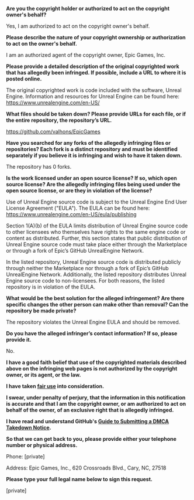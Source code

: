 **Are you the copyright holder or authorized to act on the copyright owner's behalf?**

Yes, I am authorized to act on the copyright owner's behalf.

**Please describe the nature of your copyright ownership or authorization to act on the owner's behalf.**

I am an authorized agent of the copyright owner, Epic Games, Inc.

**Please provide a detailed description of the original copyrighted work that has allegedly been infringed. If possible, include a URL to where it is posted online.**

The original copyrighted work is code included with the software, Unreal Engine. Information and resources for Unreal Engine can be found here:
https://www.unrealengine.com/en-US/

**What files should be taken down? Please provide URLs for each file, or if the entire repository, the repository’s URL.**

https://github.com/valhons/EpicGames

**Have you searched for any forks of the allegedly infringing files or repositories? Each fork is a distinct repository and must be identified separately if you believe it is infringing and wish to have it taken down.**

The repository has 0 forks.

**Is the work licensed under an open source license? If so, which open source license? Are the allegedly infringing files being used under the open source license, or are they in violation of the license?**

Use of Unreal Engine source code is subject to the Unreal Engine End User License Agreement ("EULA"). The EULA can be found here:
https://www.unrealengine.com/en-US/eula/publishing

Section 1(A)(b) of the EULA limits distribution of Unreal Engine source code to other licensees who themselves have rights to the same engine code or content as distributed. Further, this section states that public distribution of Unreal Engine source code must take place either through the Marketplace or through a fork of Epic’s GitHub UnrealEngine Network.

In the listed repository, Unreal Engine source code is distributed publicly through neither the Marketplace nor through a fork of Epic’s GitHub UnrealEngine Network. Additionally, the listed repository distributes Unreal Engine source code to non-licensees. For both reasons, the listed repository is in violation of the EULA.

**What would be the best solution for the alleged infringement? Are there specific changes the other person can make other than removal? Can the repository be made private?**

The repository violates the Unreal Engine EULA and should be removed.

**Do you have the alleged infringer’s contact information? If so, please provide it.**

No.

**I have a good faith belief that use of the copyrighted materials described above on the infringing web pages is not authorized by the copyright owner, or its agent, or the law.**

**I have taken <a href="https://www.lumendatabase.org/topics/22">fair use</a> into consideration.**

**I swear, under penalty of perjury, that the information in this notification is accurate and that I am the copyright owner, or am authorized to act on behalf of the owner, of an exclusive right that is allegedly infringed.**

**I have read and understand GitHub's <a href="https://docs.github.com/articles/guide-to-submitting-a-dmca-takedown-notice/">Guide to Submitting a DMCA Takedown Notice</a>.**

**So that we can get back to you, please provide either your telephone number or physical address.**

Phone: [private]  

Address: Epic Games, Inc., 620 Crossroads Blvd., Cary, NC, 27518

**Please type your full legal name below to sign this request.**

[private]  

